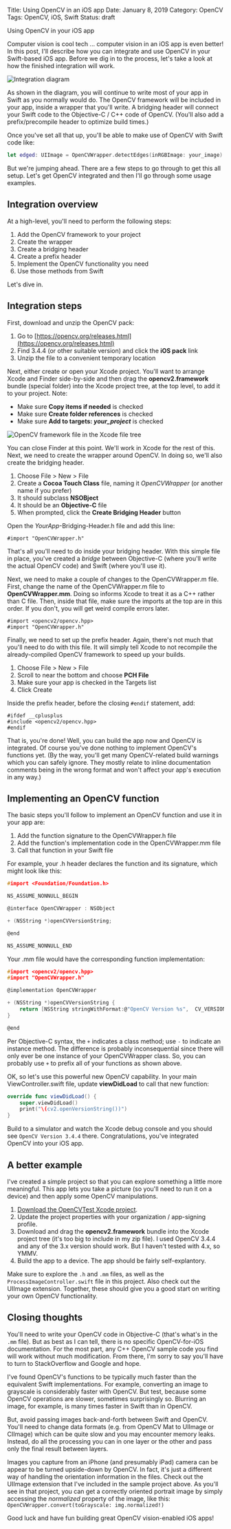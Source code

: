 Title: Using OpenCV in an iOS app
Date: January 8, 2019
Category: OpenCV
Tags: OpenCV, iOS, Swift
Status: draft


Using OpenCV in your iOS app

Computer vision is cool tech ... computer vision in an iOS app is even better! In this post, I'll describe how you can integrate and use OpenCV in your Swift-based iOS app. Before we dig in to the process, let's take a look at how the finished integration will work.

![Integration diagram](../images/2019/ios_opencv.png)

As shown in the diagram, you will continue to write most of your app in Swift as you normally would do. The OpenCV framework will be included in your app, inside a wrapper that you'll write. A bridging header will connect your Swift code to the Objective-C / C++ code of OpenCV. (You'll also add a prefix/precompile header to optimize build times.)


Once you've set all that up, you'll be able to make use of OpenCV with Swift code like:

```swift
let edged: UIImage = OpenCVWrapper.detectEdges(inRGBImage: your_image)
```

But we're jumping ahead. There are a few steps to go through to get this all setup. Let's get OpenCV integrated and then I'll go through some usage examples.

## Integration overview

At a high-level, you'll need to perform the following steps:

1. Add the OpenCV framework to your project
2. Create the wrapper
3. Create a bridging header
4. Create a prefix header
5. Implement the OpenCV functionality you need
6. Use those methods from Swift

Let's dive in.

## Integration steps

First, download and unzip the OpenCV pack:

1. Go to [https://opencv.org/releases.html](https://opencv.org/releases.html)
2. Find 3.4.4 (or other suitable version) and click the **iOS pack** link
3. Unzip the file to a convenient temporary location

Next, either create or open your Xcode project. You'll want to arrange Xcode and Finder side-by-side and then drag the **opencv2.framework** bundle (special folder) into the Xcode project tree, at the top level, to add it to your project. Note:

* Make sure **Copy items if needed** is checked
* Make sure **Create folder references** is checked
* Make sure **Add to targets: _your\_project_** is checked

![OpenCV framework file in the Xcode file tree](../images/2019/opencv_framework.png)

You can close Finder at this point. We'll work in Xcode for the rest of this. Next, we need to create the wrapper around OpenCV. In doing so, we'll also create the bridging header.

1. Choose File > New > File
2. Create a **Cocoa Touch Class** file, naming it *OpenCVWrapper* (or another name if you prefer)
3. It should subclass **NSOBject**
4. It should be an **Objective-C** file
5. When prompted, click the **Create Bridging Header** button

Open the _YourApp_-Bridging-Header.h file and add this line:


```
#import "OpenCVWrapper.h"
```

That's all you'll need to do inside your bridging header. With this simple file in place, you've created a _bridge_ between Objective-C (where you'll write the actual OpenCV code) and Swift (where you'll use it).

Next, we need to make a couple of changes to the OpenCVWrapper.m file. First, change the name of the OpenCVWrapper.m file to **OpenCVWrapper.mm**. Doing so informs Xcode to treat it as a C++ rather than C file. Then, inside that file, make sure the imports at the top are in this order. If you don't, you will get weird compile errors later.

    #import <opencv2/opencv.hpp>
    #import "OpenCVWrapper.h"

Finally, we need to set up the prefix header. Again, there's not much that you'll need to do with this file. It will simply tell Xcode to not recompile the already-compiled OpenCV framework to speed up your builds.

1. Choose File > New > File
2. Scroll to near the bottom and choose **PCH File**
3. Make sure your app is checked in the Targets list
4. Click Create

Inside the prefix header, before the closing `#endif` statement, add:

    #ifdef __cplusplus
    #include <opencv2/opencv.hpp>
    #endif

That is, you're done! Well, you can build the app now and OpenCV is integrated. Of course you've done nothing to implement OpenCV's functions yet. (By the way, you'll get many OpenCV-related build warnings which you can safely ignore. They mostly relate to inline documentation comments being in the wrong format and won't affect your app's execution in any way.)

## Implementing an OpenCV function

The basic steps you'll follow to implement an OpenCV function and use it in your app are:

1. Add the function signature to the OpenCVWrapper.h file
2. Add the function's implementation code in the OpenCVWrapper.mm file
3. Call that function in your Swift file

For example, your .h header declares the function and its signature, which might look like this:

```c
#import <Foundation/Foundation.h>

NS_ASSUME_NONNULL_BEGIN

@interface OpenCVWrapper : NSObject

+ (NSString *)openCVVersionString;

@end

NS_ASSUME_NONNULL_END
```

Your .mm file would have the corresponding function implementation:

```c
#import <opencv2/opencv.hpp>
#import "OpenCVWrapper.h"

@implementation OpenCVWrapper

+ (NSString *)openCVVersionString {
    return [NSString stringWithFormat:@"OpenCV Version %s",  CV_VERSION];
}

@end
```

Per Objective-C syntax, the `+` indicates a class method; use `-` to indicate an instance method. The difference is probably inconsequential since there will only ever be one instance of your OpenCVWrapper class. So, you can probably use `+` to prefix all of your functions as shown above.

OK, so let's use this powerful new OpenCV capability. In your main ViewController.swift file, update **viewDidLoad** to call that new function:

```swift
override func viewDidLoad() {
    super.viewDidLoad()
    print("\(cv2.openVersionString())")
}
```

Build to a simulator and watch the Xcode debug console and you should see `OpenCV Version 3.4.4` there. Congratulations, you've integrated OpenCV into your iOS app.

## A better example

I've created a simple project so that you can explore something a little more meaningful. This app lets you take a picture (so you'll need to run it on a device) and then apply some OpenCV manipulations. 

1. [Download the OpenCVTest Xcode project](../images/2019/OpenCVTest.zip). 
2. Update the project properties with your organization / app-signing profile.
3. Download and drag the **opencv2.framework** bundle into the Xcode project tree (it's too big to include in my zip file). I used OpenCV 3.4.4 and any of the 3.x version should work. But I haven't tested with 4.x, so YMMV.
4. Build the app to a device. The app should be fairly self-explantory.

Make sure to explore the `.h` and `.mm` files, as well as the `ProcessImageController.swift` file in this project. Also check out the UIImage extension. Together, these should give you a good start on writing your own OpenCV functionality.


## Closing thoughts

You'll need to write your OpenCV code in Objective-C (that's what's in the `.mm` file). But as best as I can tell, there is no specific OpenCV-for-iOS documentation. For the most part, any C++ OpenCV sample code you find will work without much modification. From there, I'm sorry to say you'll have to turn to StackOverflow and Google and hope.

I've found OpenCV's functions to be typically much faster than the equivalent Swift implementations. For example, converting an image to grayscale is considerably faster with OpenCV. But test, because some OpenCV operations are slower, sometimes surprisingly so. Blurring an image, for example, is many times faster in Swift than in OpenCV.

But, avoid passing images back-and-forth between Swift and OpenCV. You'll need to change data formats (e.g. from OpenCV Mat to UIImage or CIImage) which can be quite slow and you may encounter memory leaks. Instead, do all the processing you can in one layer or the other and pass only the final result between layers.

Images you capture from an iPhone (and presumably iPad) camera can be appear to be turned upside-down by OpenCV. In fact, it's just a different way of handling the orientation information in the files. Check out the UIImage extension that I've included in the sample project above. As you'll see in that project, you can get a correctly oriented portrait image by simply accessing the _normalized_ property of the image, like this: `OpenCVWrapper.convert(toGrayscale: img.normalized!)`

Good luck and have fun building great OpenCV vision-enabled iOS apps!
